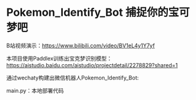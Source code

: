 # Pokemon_Identify_Bot 捕捉你的宝可梦吧

B站视频演示：https://www.bilibili.com/video/BV1eL4y1Y7yf


本项目使用Paddlex训练出宝克梦识别模型：https://aistudio.baidu.com/aistudio/projectdetail/2278829?shared=1

通过wechaty构建出微信机器人Pokemon_Identify_Bot:

main.py：本地部署代码
